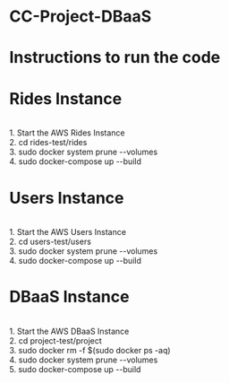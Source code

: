 # CC-Project-DBaaS

<h1> Instructions to run the code</h1>
<h1> Rides Instance </h1><br>
1. Start the AWS Rides Instance<br>
2. cd rides-test/rides<br>
3. sudo docker system prune --volumes<br>
4. sudo docker-compose up --build<br>

<h1> Users Instance</h1><br>
1. Start the AWS Users Instance<br>
2. cd users-test/users<br>
3. sudo docker system prune --volumes<br>
4. sudo docker-compose up --build<br>

<h1> DBaaS Instance</h1><br>
1. Start the AWS DBaaS Instance<br>
2. cd project-test/project<br>
3. sudo docker rm -f $(sudo docker ps -aq)<br>
4. sudo docker system prune --volumes<br>
5. sudo docker-compose up --build<br>
